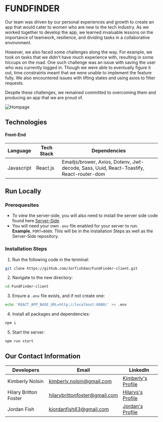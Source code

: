 # FUNDFINDER

Our team was driven by our personal experiences and growth to create an app that would cater to women who are new to the tech industry. As we worked together to develop the app, we learned invaluable lessons on the importance of teamwork, resilience, and dividing tasks in a collaborative environment.

However, we also faced some challenges along the way. For example, we took on tasks that we didn't have much experience with, resulting in some hiccups on the road. One such challenge was an issue with saving the user who was currently logged in. Though we were able to eventually figure it out, time constraints meant that we were unable to implement the feature fully. We also encountered issues with lifting states and using axios to filter requests.

Despite these challenges, we remained committed to overcoming them and producing an app that we are proud of.


![Hompage](https://user-images.githubusercontent.com/118302785/223015628-c147dfe4-bf4b-4b2d-8457-58d1679f9846.png)


## Technologies

#### Front-End
Language      | Tech Stack    | Dependencies
------------- | ------------- |--------------
Javascript    | React.js      |Emailjs/brower, Axios, Dotenv, Jwt-decode, Sass, Uuid, React-Toastify, React-router-dom

## Run Locally

### Prerequesites
- To view the server-side, you will also need to install the server side code found here [Server-Side](https://github.com/Jorfishdan/FundFinder-server "Back-End Repository"). 
- You will need your own `.env` file enabled for your server to run. **Example**, `PORT=8080`. This will be in the Installation Steps as well as the Server-Side repository.

### Installation Steps

1. Run the following code in the terminal: 
```sh
git clone https://github.com/Jorfishdan/FundFinder-client.git
```

2. Navigate to the new directory:
```sh
cd FundFinder-client
```

3. Ensure a `.env` file exists, and if not create one:
```sh
echo 'REACT_APP_BASE_URL=http://localhost:8080/' >> .env
```

4. Install all packages and dependencies:
```sh
npm i
```

5. Start the server:
```sh
npm run start
```

## Our Contact Information

Developers               | Email                          | LinkedIn
------------------------| ------------------------------ |--------------
Kimberly Nolsin         |  kimberly.nolsin@gmail.com     | [Kimberly's Profile](https://www.linkedin.com/in/kimberly-nolsin/ "Profile")
Hilary Britton Foster   |  hilarybrittonfoster@gmail.com | [Hilarys's Profile](https://www.linkedin.com/in/hilary-britton-foster/ "Profile")
Jordan Fish             |  kjordanfish63@gmail.com       | [Jordan's Profile](https://www.linkedin.com/in/jordan-fish/ "Profile")

